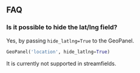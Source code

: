 ## FAQ

### Is it possible to hide the lat/lng field?

Yes, by passing `hide_latlng=True` to the GeoPanel.

```python
GeoPanel('location', hide_latlng=True)
```

It is currently not supported in streamfields.
